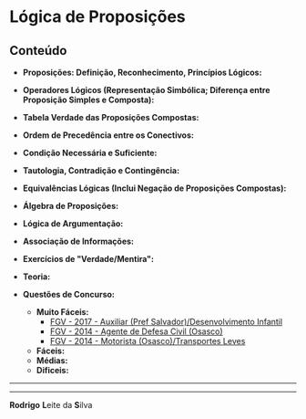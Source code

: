 # Lógica de Proposições

## Conteúdo

 - **Proposições: Definição, Reconhecimento, Princípios Lógicos:**
 - **Operadores Lógicos (Representação Simbólica; Diferença entre Proposição Simples e Composta):**
 - **Tabela Verdade das Proposições Compostas:**
 - **Ordem de Precedência entre os Conectivos:**
 - **Condição Necessária e Suficiente:**
 - **Tautologia, Contradição e Contingência:**
 - **Equivalências Lógicas (Inclui Negação de Proposições Compostas):**
 - **Álgebra de Proposições:**
 - **Lógica de Argumentação:**
 - **Associação de Informações:**
 - **Exercícios de "Verdade/Mentira":**

 - **Teoria:**
 - **Questões de Concurso:**
   - **Muito Fáceis:**
     - [FGV - 2017 - Auxiliar (Pref Salvador)/Desenvolvimento Infantil](#mf-q01)
     - [FGV - 2014 - Agente de Defesa Civil (Osasco)](#mf-q02)
     - [FGV - 2014 - Motorista (Osasco)/Transportes Leves](#mf-q03)
   - **Fáceis:**
   - **Médias:**
   - **Dificeis:**

<!--- 
[WHITESPACE RULES]
- Different topic = "50" Whitespace character.
--->




















































<!--- ( ??? ) --->

---











<!---


---

<div id=""></div>

## x

**RESPOSTA:**  
???


**REFERÊNCIA:**  
[]()


--->

---

**Rodrigo** **L**eite da **S**ilva
